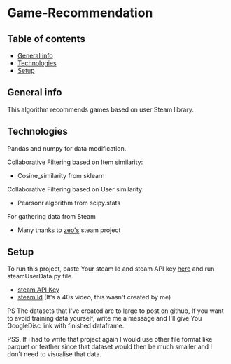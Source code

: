 ﻿# Game-Recommendation

## Table of contents
* [General info](#general-info)
* [Technologies](#technologies)
* [Setup](#setup)


## General info
This algorithm recommends games based on user Steam library.

## Technologies
Pandas and numpy for data modification.

Collaborative Filtering based on Item similarity:
* Cosine_similarity from sklearn <br />

Collaborative Filtering based on User similarity:
* Pearsonr algorithm from scipy.stats <br />

For gathering data from Steam
*  Many thanks to [zeo's](https://github.com/zeo/python-steamuser) steam project<br />

## Setup
To run this project, paste Your steam Id and steam API key [here](https://github.com/Medokins/Game-Recommendation/blob/main/SteamAPI/steamUserData.py) and run steamUserData.py file.
* [steam API Key](https://steamcommunity.com/dev/apikey) <br />
* [steam Id](https://www.youtube.com/watch?v=wuvE6XDs3WQ&ab_channel=AKInformatica-AkEsports-EsportPalace) (It's a 40s video, this wasn't created by me) 

PS The datasets that I've created are to large to post on github, If you want to avoid training data yourself, write me a message and I'll give You GoogleDisc link with finished dataframe.

PSS. If I had to write that project again I would use other file format like parquet or feather since that dataset would then be much smaller and I don't need to visualise that data.
